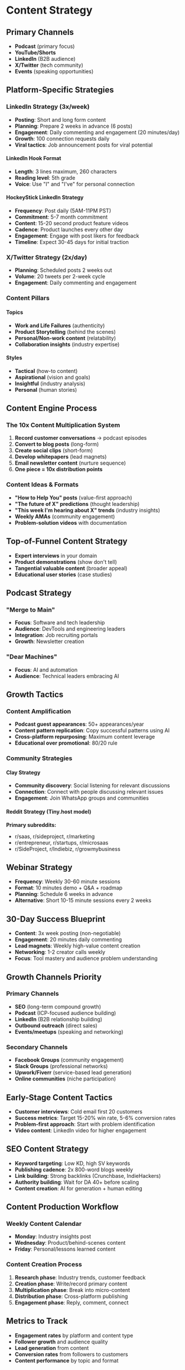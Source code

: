 # Content Strategy

## Primary Channels
- **Podcast** (primary focus)
- **YouTube/Shorts**
- **LinkedIn** (B2B audience)
- **X/Twitter** (tech community)
- **Events** (speaking opportunities)

## Platform-Specific Strategies

### LinkedIn Strategy (3x/week)
- **Posting**: Short and long form content
- **Planning**: Prepare 2 weeks in advance (6 posts)
- **Engagement**: Daily commenting and engagement (20 minutes/day)
- **Growth**: 100 connection requests daily
- **Viral tactics**: Job announcement posts for viral potential

#### LinkedIn Hook Format
- **Length**: 3 lines maximum, 260 characters
- **Reading level**: 5th grade
- **Voice**: Use "I" and "I've" for personal connection

#### HockeyStick LinkedIn Strategy
- **Frequency**: Post daily (5AM-11PM PST)
- **Commitment**: 5-7 month commitment
- **Content**: 15-20 second product feature videos
- **Cadence**: Product launches every other day
- **Engagement**: Engage with post likers for feedback
- **Timeline**: Expect 30-45 days for initial traction

### X/Twitter Strategy (2x/day)
- **Planning**: Scheduled posts 2 weeks out
- **Volume**: 20 tweets per 2-week cycle
- **Engagement**: Daily commenting and engagement

### Content Pillars

#### Topics
- **Work and Life Failures** (authenticity)
- **Product Storytelling** (behind the scenes)
- **Personal/Non-work content** (relatability)
- **Collaboration insights** (industry expertise)

#### Styles
- **Tactical** (how-to content)
- **Aspirational** (vision and goals)
- **Insightful** (industry analysis)
- **Personal** (human stories)

## Content Engine Process

### The 10x Content Multiplication System
1. **Record customer conversations** → podcast episodes
2. **Convert to blog posts** (long-form)
3. **Create social clips** (short-form)
4. **Develop whitepapers** (lead magnets)
5. **Email newsletter content** (nurture sequence)
6. **One piece = 10x distribution points**

### Content Ideas & Formats
- **"How to Help You" posts** (value-first approach)
- **"The future of X" predictions** (thought leadership)
- **"This week I'm hearing about X" trends** (industry insights)
- **Weekly AMAs** (community engagement)
- **Problem-solution videos** with documentation

## Top-of-Funnel Content Strategy
- **Expert interviews** in your domain
- **Product demonstrations** (show don't tell)
- **Tangential valuable content** (broader appeal)
- **Educational user stories** (case studies)

## Podcast Strategy

### "Merge to Main"
- **Focus**: Software and tech leadership
- **Audience**: DevTools and engineering leaders
- **Integration**: Job recruiting portals
- **Growth**: Newsletter creation

### "Dear Machines"
- **Focus**: AI and automation
- **Audience**: Technical leaders embracing AI

## Growth Tactics

### Content Amplification
- **Podcast guest appearances**: 50+ appearances/year
- **Content pattern replication**: Copy successful patterns using AI
- **Cross-platform repurposing**: Maximum content leverage
- **Educational over promotional**: 80/20 rule

### Community Strategies

#### Clay Strategy
- **Community discovery**: Social listening for relevant discussions
- **Connection**: Connect with people discussing relevant issues
- **Engagement**: Join WhatsApp groups and communities

#### Reddit Strategy (Tiny.host model)
**Primary subreddits:**
- r/saas, r/sideproject, r/marketing
- r/entrepreneur, r/startups, r/microsaas
- r/SideProject, r/Indiebiz, r/growmybusiness

## Webinar Strategy
- **Frequency**: Weekly 30-60 minute sessions
- **Format**: 10 minutes demo + Q&A + roadmap
- **Planning**: Schedule 6 weeks in advance
- **Alternative**: Short 10-15 minute sessions every 2 weeks

## 30-Day Success Blueprint
- **Content**: 3x week posting (non-negotiable)
- **Engagement**: 20 minutes daily commenting
- **Lead magnets**: Weekly high-value content creation
- **Networking**: 1-2 creator calls weekly
- **Focus**: Tool mastery and audience problem understanding

## Growth Channels Priority

### Primary Channels
- **SEO** (long-term compound growth)
- **Podcast** (ICP-focused audience building)
- **LinkedIn** (B2B relationship building)
- **Outbound outreach** (direct sales)
- **Events/meetups** (speaking and networking)

### Secondary Channels
- **Facebook Groups** (community engagement)
- **Slack Groups** (professional networks)
- **Upwork/Fiverr** (service-based lead generation)
- **Online communities** (niche participation)

## Early-Stage Content Tactics
- **Customer interviews**: Cold email first 20 customers
- **Success metrics**: Target 15-20% win rate, 5-6% conversion rates
- **Problem-first approach**: Start with problem identification
- **Video content**: LinkedIn video for higher engagement

## SEO Content Strategy
- **Keyword targeting**: Low KD, high SV keywords
- **Publishing cadence**: 2x 800-word blogs weekly
- **Link building**: Strong backlinks (Crunchbase, IndieHackers)
- **Authority building**: Wait for DA 40+ before scaling
- **Content creation**: AI for generation + human editing

## Content Production Workflow

### Weekly Content Calendar
- **Monday**: Industry insights post
- **Wednesday**: Product/behind-scenes content
- **Friday**: Personal/lessons learned content

### Content Creation Process
1. **Research phase**: Industry trends, customer feedback
2. **Creation phase**: Write/record primary content
3. **Multiplication phase**: Break into micro-content
4. **Distribution phase**: Cross-platform publishing
5. **Engagement phase**: Reply, comment, connect

## Metrics to Track
- **Engagement rates** by platform and content type
- **Follower growth** and audience quality
- **Lead generation** from content
- **Conversion rates** from followers to customers
- **Content performance** by topic and format